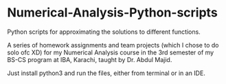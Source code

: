 # Numerical-Analysis-Python-scripts
Python scripts for approximating the solutions to different functions.

A series of homework assignments and team projects (which I chose to do solo ofc XD) for my Numerical Analysis course 
in the 3rd semester of my BS-CS program at IBA, Karachi, taught by Dr. Abdul Majid.

Just install python3 and run the files, either from terminal or in an IDE.
